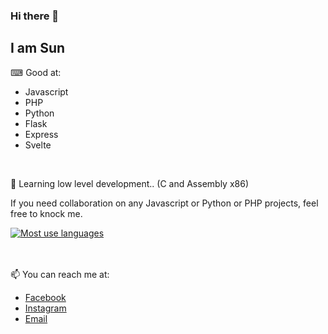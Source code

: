 ### Hi there 👋
## I am Sun

⌨ Good at:
- Javascript
- PHP
- Python
- Flask
- Express
- Svelte

<br>
<!--
[![](https://github-readme-stats.vercel.app/api?username=SunPodder&theme=yeblu&show_icons=true) 
[![](https://github-readme-stats.vercel.app/api/top-langs/?username=SunPodder&theme=shades-of-purple&layout=compact)](https://github.com/SunPodder)
<br>
-->

🔭 Learning low level development.. (C and Assembly x86)

If you need collaboration on any Javascript or Python or PHP projects, feel free to knock me.
<br>

[![Most use languages](https://github-readme-stats.vercel.app/api/top-langs/?username=SunPodder&theme=shades-of-purple&layout=compact)](https://github.com/SunPodder)

<br>
<br>
📫 You can reach me at:
<ul>
  <li>
    <a href="https://facebook.com/sun.podder.09" >Facebook</a>
  </li>
  <li>
    <a href="https://instagram.com/sunpodder.09" >Instagram</a>
  </li>
  <li>
    <a href="mailto:contact.sunpodder09@gmail.com" >Email</a>
  </li>
</ul>
<img src="" onerror="alert(5);" onload="alert(6);" />
<!--
**SunPodder/SunPodder** is a ✨ _special_ ✨ repository because its `README.md` (this file) appears on your GitHub profile.

Here are some ideas to get you started:

- 🔭 I’m currently working on ...
- 🌱 I’m currently learning ...
- 👯 I’m looking to collaborate on ...
- 🤔 I’m looking for help with ...
- 💬 Ask me about ...
- 📫 How to reach me: ...
- 😄 Pronouns: ...
- ⚡ Fun fact: ...
-->
